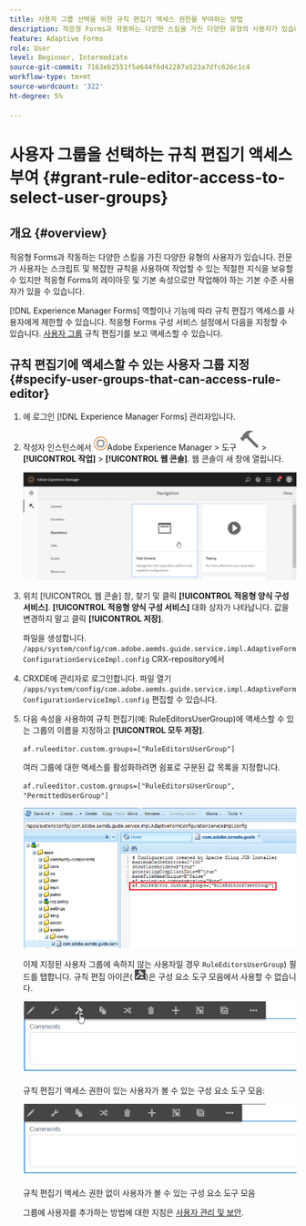 ```yaml
---
title: 사용자 그룹 선택을 위한 규칙 편집기 액세스 권한을 부여하는 방법
description: 적응형 Forms과 작동하는 다양한 스킬을 가진 다양한 유형의 사용자가 있습니다. 역할 또는 기능에 따라 규칙 편집기 액세스를 사용자에게 제한하는 방법에 대해 알아봅니다.
feature: Adaptive Forms
role: User
level: Beginner, Intermediate
source-git-commit: 7163eb2551f5e644f6d42287a523a7dfc626c1c4
workflow-type: tm+mt
source-wordcount: '322'
ht-degree: 5%

---
```



# 사용자 그룹을 선택하는 규칙 편집기 액세스 부여 {#grant-rule-editor-access-to-select-user-groups}

## 개요 {#overview}

적응형 Forms과 작동하는 다양한 스킬을 가진 다양한 유형의 사용자가 있습니다. 전문가 사용자는 스크립트 및 복잡한 규칙을 사용하여 작업할 수 있는 적절한 지식을 보유할 수 있지만 적응형 Forms의 레이아웃 및 기본 속성으로만 작업해야 하는 기본 수준 사용자가 있을 수 있습니다.

[!DNL Experience Manager Forms] 역할이나 기능에 따라 규칙 편집기 액세스를 사용자에게 제한할 수 있습니다. 적응형 Forms 구성 서비스 설정에서 다음을 지정할 수 있습니다. [사용자 그룹](forms-groups-privileges-tasks.md) 규칙 편집기를 보고 액세스할 수 있습니다.

## 규칙 편집기에 액세스할 수 있는 사용자 그룹 지정 {#specify-user-groups-that-can-access-rule-editor}

1. 에 로그인 [!DNL Experience Manager Forms] 관리자입니다.
1. 작성자 인스턴스에서 ![Adobe Experience Manager](assets/adobeexperiencemanager.png)Adobe Experience Manager > 도구 ![망치](assets/hammer-icon.svg) > **[!UICONTROL 작업]** > **[!UICONTROL 웹 콘솔]**. 웹 콘솔이 새 창에 열립니다.

   ![1-2](assets/1-2.png)

1. 위치 [!UICONTROL 웹 콘솔] 창, 찾기 및 클릭 **[!UICONTROL 적응형 양식 구성 서비스]**. **[!UICONTROL 적응형 양식 구성 서비스]** 대화 상자가 나타납니다. 값을 변경하지 말고 클릭 **[!UICONTROL 저장]**.

   파일을 생성합니다. `/apps/system/config/com.adobe.aemds.guide.service.impl.AdaptiveFormConfigurationServiceImpl.config` CRX-repository에서

1. CRXDE에 관리자로 로그인합니다. 파일 열기 `/apps/system/config/com.adobe.aemds.guide.service.impl.AdaptiveFormConfigurationServiceImpl.config` 편집할 수 있습니다.
1. 다음 속성을 사용하여 규칙 편집기(예: RuleEditorsUserGroup)에 액세스할 수 있는 그룹의 이름을 지정하고 **[!UICONTROL 모두 저장]**.

   `af.ruleeditor.custom.groups=["RuleEditorsUserGroup"]`

   여러 그룹에 대한 액세스를 활성화하려면 쉼표로 구분된 값 목록을 지정합니다.

   `af.ruleeditor.custom.groups=["RuleEditorsUserGroup", "PermittedUserGroup"]`

   ![사용자 만들기](assets/create_user_new.png)

   이제 지정된 사용자 그룹에 속하지 않는 사용자일 경우    `RuleEditorsUserGroup`) 필드를 탭합니다. 규칙 편집 아이콘( ![edit-rules1](assets/edit-rules1.png))은 구성 요소 도구 모음에서 사용할 수 없습니다.

   ![componentstoolbarwithre](assets/componentstoolbarwithre.png)

   규칙 편집기 액세스 권한이 있는 사용자가 볼 수 있는 구성 요소 도구 모음:

   ![componentstoolbarwithout](assets/componentstoolbarwithoutre.png)

   규칙 편집기 액세스 권한 없이 사용자가 볼 수 있는 구성 요소 도구 모음

   그룹에 사용자를 추가하는 방법에 대한 지침은 [사용자 관리 및 보안](https://experienceleague.adobe.com/docs/experience-manager-65/administering/security/security.html).

